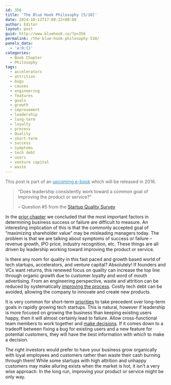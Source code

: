 ```yaml
---
id: 356
title: 'The Blue Hook Philosophy [5/10]'
date: 2014-10-12T17:09:22+00:00
author: Editor
layout: post
guid: http://www.bluehook.co/?p=356
permalink: /the-blue-hook-philosophy-510/
panels_data:
  - 'a:0:{}'
categories:
  - Book Chapter
  - Philosophy
tags:
  - accelerators
  - attrition
  - bugs
  - causes
  - engineering
  - features
  - goals
  - growth
  - improvement
  - leadership
  - long-term
  - loyalty
  - process
  - Quality
  - short-term
  - success
  - symptoms
  - tech debt
  - users
  - venture capital
  - waste
---
```

<span style="color: #666666;">This post is part of an </span><a style="color: #248cc8;" href="/blue-hook-publishing-e-book/" target="_blank">upcoming e-book</a><span style="color: #666666;"> which will be released in 2016.</span>

> &#8220;Does leadership consistently work toward a common goal of improving the product or service?&#8221;
>
> &#8211; Question #5 from the <a href="/the-startup-quality-survey/" target="_blank">Startup Quality Survey</a>

In the <a href="/the-blue-hook-philosophy-410/" target="_blank">prior chapter</a> we concluded that the most important factors in determining business success or failure are difficult to measure. An interesting implication of this is that the commonly accepted goal of &#8220;maximizing shareholder value&#8221; may be misleading managers today. The problem is that we are talking about symptoms of success or failure &#8211; revenue growth, IPO price, industry recognition, etc. These things are all driven by leadership working toward improving the product or service.

Is there any room for quality in this fast paced and growth based world of tech startups, accelerators, and venture capital? Absolutely! If founders and VCs want returns, this renewed focus on quality can increase the top line through organic growth due to customer loyalty and word of mouth advertising. From an engineering perspective, waste and attrition can be reduced by systematically <a href="/the-blue-hook-philosophy-310/" target="_blank">improving the process</a>. Costly tech debt can be avoided, allowing the company to innovate and create new products.

It is very common for short-term <a href="/the-blue-hook-philosophy-210/" target="_blank">priorities</a> to take precedent over long-term goals in rapidly growing tech startups. This is natural, however if leadership is more focused on growing the business than keeping existing users happy, then it will almost certainly lead to failure. Allow cross-functional team members to work together and <a href="/the-blue-hook-philosophy-110/" target="_blank">make decisions</a>. If it comes down to a tradeoff between fixing a bug for existing users and a new feature for potential customers, they will have the best information with which to make a decision.

The right investors would prefer to have your business grow organically with loyal employees and customers rather than waste their cash burning through them! While some startups with high attrition and unhappy customers may make alluring exists when the market is hot, it isn&#8217;t a very wise approach. In the long run, improving your product or service might be only way.